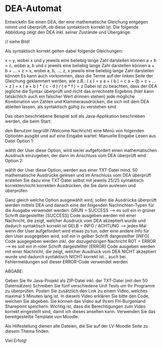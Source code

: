# DEA-Automat

Entwickeln Sie einen DEA, der eine mathematische Gleichung entgegen nimmt und überprüft, ob diese syntaktisch korrekt ist.
Die folgende Abbildung zeigt den DEA inkl. seiner Zustände und Übergänge:

// siehe Bild!

Als syntaktisch korrekt gelten dabei folgende Gleichungen:

x = y, wobei x und y jeweils eine beliebig lange Zahl darstellen können
a + b = c, wobei a, b und c jeweils eine beliebig lange Zahl darstellen können
a + b + ... + z = x, wobei a, b, ..., z, x jeweils eine beliebig lange Zahl darstellen können
Es kann auch vorkommen, dass die Terme auf der linken Seite der Gleichung geklammert werden, wie z.B.:
  ( x ) = y
a + ( b ) = c
a + (b + c + ... + z ) = x
( a + b ) * ( c - d ) / ( e * f ) = z
Dabei ist zu beachten, dass
der DEA jegliche die Syntax überprüft und nicht das errechnete Ergebnis (hier kann tatsächlich auch ein falscher Wert drinnen stehen)
jede mögliche Kombination von Zahlen und Klammerausdrücken, die sich mit dem DEA ableiten lassen, als syntaktisch gültig zu verstehen sind


Das oben beschriebene Beispiel soll als Java-Applikation beschrieben werden, die beim Start:

den Benutzer begrüßt (Welcome Nachricht)
eine Menü von folgenden Optionen ausgibt und auf eine Eingabe wartet:
Manuelle Eingabe
Lesen aus Datei
Option 1:

wählt der User diese Option, wird sie/er aufgefordert einen mathematischen Ausdruck einzugeben, der dann im Anschluss vom DEA überprüft wird
Option 2:

wählt der User diese Option, werden aus einer TXT-Datei mind. 50 mathematische Ausdrücke gelesen und im Anschluss vom DEA überprüft
erstellen Sie dazu eine TXT-Datei selbst mit jeweils 25/25 syntaktisch korrekten/nicht korrekten Ausdrücken, die Sie dann auslesen und überprüfen

Ganz gleich welche Option ausgewählt wird, sollen die Ausdrücke überprüft werden mittels DEA und danach eine der folgenden Nachrichten-Typen für
die Ausgabe verwendet werden:
GRÜN = SUCCESS --> es soll ein in grüner Schrift dargestellter [SUCCESS] Code ausgeben werden mit einer Nachricht, die zeigt, welcher Ausdruck vom
DEA akzeptiert wurde und dadurch syntaktisch korrekt ist
GELB = INFO / ACHTUNG --> jedes Mal wenn der User aufgefordert wird etwas zu tun, oder eine andere Info für den User ausgegeben wird, soll ein in
gelber Schrift dargestellter [INFO] Code ausgegeben werden inkl. der dazugehörigen Nachricht
ROT = ERROR --> es soll ein in roter Schrift dargestellter [ERROR] Code ausgeben werden mit einer Nachricht, die zeigt, welcher Ausdruck vom DEA
NICHT akzeptiert wurde und dadurch syntaktisch NICHT korrekt ist... auch bei Fehlermeldungen soll dieser ERROR-Code verwendet werden


ABGABE:

Geben Sie Ihr Java-Projekt als ZIP-Datei inkl. der TXT-Datei (mit den 50 Datensätzen)
Schreiben Sie fünf verschiedene Unit Tests um Ihr Programm zu überprüfen.
Posten Sie zusätzlich den Link zu einem Video, welches maximal 5 Minuten lang ist. In diesem Video erklären Sie bitte den Code, welchen Sie abgeben.
Sie können das Video auf Ihrem FH-Burgenland Sharepoint speichern. Wichtig ist, dass die Berechtigungen zum Video korrekt eingestellt sind,
damit ich dieses ansehen kann.
Verwenden Sie das bereitgestellte Template von Moodle.

Als Hilfestellung dienen alle Dateien, die Sie auf der LV-Moodle Seite zu diesem Thema finden.



Viel Erfolg!
